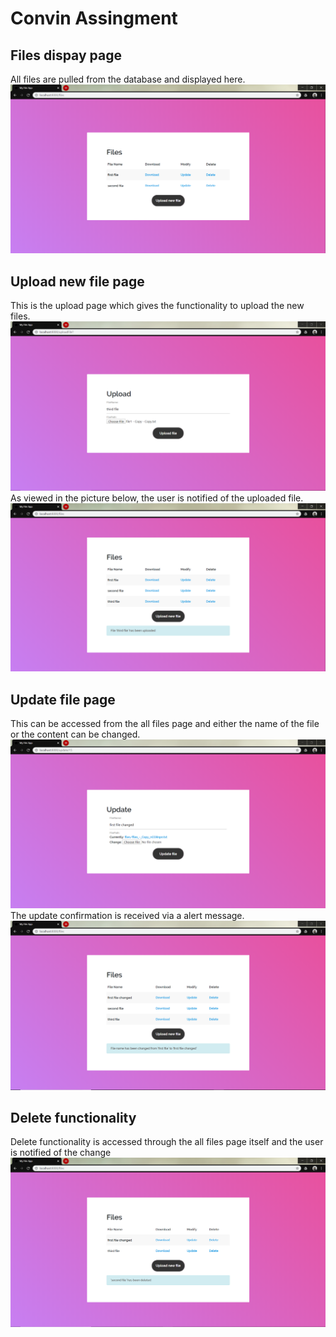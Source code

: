 # Convin Assingment
## Files dispay page
All files are pulled from the database and displayed here. 
![](temp/files.png)

## Upload new file page
This is the upload page which gives the functionality to upload the new files. 
![](temp/upload.png)
As viewed in the picture below, the user is notified of the uploaded file. 
![](temp/uploadConfirmation.png)
## Update file page
This can be accessed from the all files page and either the name of the file or the content can be changed. 
![](temp/update.png)
The update confirmation is received via a alert message. 
![](temp/updateConfirmation.png)
## Delete functionality
Delete functionality is accessed through the all files page itself and the user is notified of the change
![](temp/delete.png)
